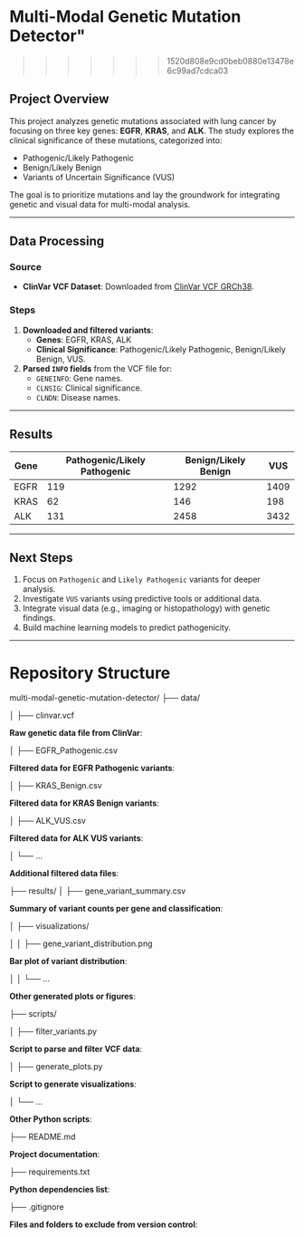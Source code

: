 # Multi-Modal Genetic Mutation Detector" 
>>>>>>> 1520d808e9cd0beb0880e13478e6c99ad7cdca03

## Project Overview
This project analyzes genetic mutations associated with lung cancer by focusing on three key genes: **EGFR**, **KRAS**, and **ALK**. The study explores the clinical significance of these mutations, categorized into:
- Pathogenic/Likely Pathogenic
- Benign/Likely Benign
- Variants of Uncertain Significance (VUS)

The goal is to prioritize mutations and lay the groundwork for integrating genetic and visual data for multi-modal analysis.

---

## Data Processing
### Source
- **ClinVar VCF Dataset**: Downloaded from [ClinVar VCF GRCh38](https://ftp.ncbi.nlm.nih.gov/pub/clinvar/vcf_GRCh38/).

### Steps
1. **Downloaded and filtered variants**:
   - **Genes**: EGFR, KRAS, ALK
   - **Clinical Significance**: Pathogenic/Likely Pathogenic, Benign/Likely Benign, VUS.
2. **Parsed `INFO` fields** from the VCF file for:
   - `GENEINFO`: Gene names.
   - `CLNSIG`: Clinical significance.
   - `CLNDN`: Disease names.

---

## Results
| **Gene** | **Pathogenic/Likely Pathogenic** | **Benign/Likely Benign** | **VUS** |
|----------|----------------------------------|---------------------------|---------|
| EGFR     | 119                              | 1292                      | 1409    |
| KRAS     | 62                               | 146                       | 198     |
| ALK      | 131                              | 2458                      | 3432    |

---

## Next Steps
1. Focus on `Pathogenic` and `Likely Pathogenic` variants for deeper analysis.
2. Investigate `VUS` variants using predictive tools or additional data.
3. Integrate visual data (e.g., imaging or histopathology) with genetic findings.
4. Build machine learning models to predict pathogenicity.

---

# Repository Structure

multi-modal-genetic-mutation-detector/
├── data/

│   ├── clinvar.vcf                     

**Raw genetic data file from ClinVar**:

│   ├── EGFR_Pathogenic.csv             

**Filtered data for EGFR Pathogenic variants**:

│   ├── KRAS_Benign.csv                 

**Filtered data for KRAS Benign variants**:

│   ├── ALK_VUS.csv                     

**Filtered data for ALK VUS variants**:

│   └── ...                             

**Additional filtered data files**:

├── results/
│   ├── gene_variant_summary.csv        

**Summary of variant counts per gene and classification**:

│   ├── visualizations/

│   │   ├── 
gene_variant_distribution.png 

**Bar plot of variant distribution**:

│   │   └── ...                         

**Other generated plots or figures**:

├── scripts/

│   ├── filter_variants.py              

**Script to parse and filter VCF data**:

│   ├── generate_plots.py               

**Script to generate visualizations**:

│   └── ...                             

**Other Python scripts**:

├── README.md                           

**Project documentation**:

├── requirements.txt                    

**Python dependencies list**:

├── .gitignore                          

**Files and folders to exclude from version control**:


